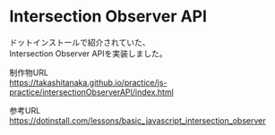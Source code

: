 # Intersection Observer API

ドットインストールで紹介されていた、  
Intersection Observer APIを実装しました。

制作物URL  
https://takashitanaka.github.io/practice/js-practice/intersectionObserverAPI/index.html

参考URL  
https://dotinstall.com/lessons/basic_javascript_intersection_observer